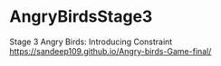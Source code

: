 # AngryBirdsStage3
Stage 3 Angry Birds: Introducing Constraint
https://sandeep109.github.io/Angry-birds-Game-final/

